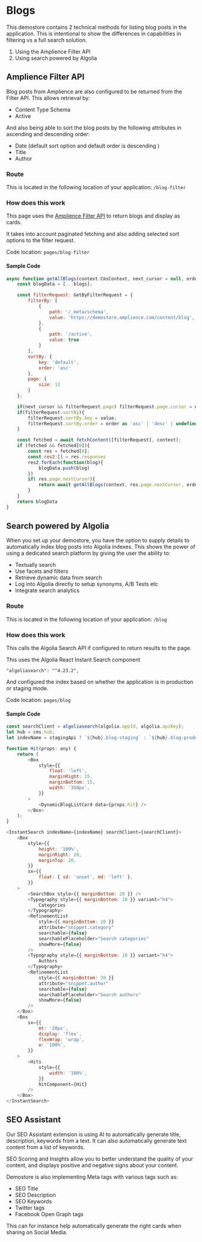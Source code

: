 # Blogs

This demostore contains 2 technical methods for listing blog posts in the application. This is intentional to show the differences in capabilities in filtering vs a full search solution.

1. Using the Amplience Filter API
2. Using search powered by Algolia

## Amplience Filter API

Blog posts from Amplience are also configured to be returned from the Filter API. This allows retrieval by:

-   Content Type Schema
-   Active

And also being able to sort the blog posts by the following attributes in ascending and descending order:

-   Date (default sort option and default order is descending )
-   Title
-   Author

### Route

This is located in the following location of your application: `/blog-filter`

### How does this work

This page uses the [Amplience Filter API](https://amplience.com/developers/docs/apis/content-delivery/filter-api/) to return blogs and display as cards.

It takes into account paginated fetching and also adding selected sort options to the filter request.

Code location: `pages/blog-filter`

#### Sample Code

```js
async function getAllBlogs(context:CmsContext, next_cursor = null, order = 'desc', value = 'default', blogs = []) {
    const blogData = [...blogs];

    const filterRequest: GetByFilterRequest = {
        filterBy: [
            {
                path: '/_meta/schema',
                value: 'https://demostore.amplience.com/content/blog',
            },
            {
                path: '/active',
                value: true
            }
        ],
        sortBy: {
            key: 'default',
            order: 'asc'
        },
        page: {
            size: 12
        }
    };

    if(next_cursor && filterRequest.page) filterRequest.page.cursor = next_cursor;
    if(filterRequest.sortBy){
        filterRequest.sortBy.key = value;
        filterRequest.sortBy.order = order as 'asc' | 'desc' | undefined;
    }

    const fetched = await fetchContent([filterRequest], context);
    if (fetched && fetched[0]){
        const res = fetched[0];
        const res2:[] = res.responses
        res2.forEach(function(blog){
            blogData.push(blog)
        })
        if( res.page.nextCursor){
            return await getAllBlogs(context, res.page.nextCursor, order, value, blogData)
        }
    }
    return blogData
}
```

## Search powered by Algolia

When you set up your demostore, you have the option to supply details to automatically index blog posts into Algolia indexes. This shows the power of using a dedicated search platform by giving the user the ability to:

-   Textually search
-   Use facets and filters
-   Retrieve dynamic data from search
-   Log into Algolia directly to setup synonyms, A/B Tests etc
-   Integrate search analytics

### Route

This is located in the following location of your application: `/blog`

### How does this work

This calls the Algolia Search API if configured to return results to the page.

This uses the Algolia React Instant Search component

`"algoliasearch": "^4.23.2",`

And configured the index based on whether the application is in production or staging mode.

Code location: `pages/blog`

#### Sample Code

```js
const searchClient = algoliasearch(algolia.appId, algolia.apiKey);
let hub = cms.hub;
let indexName = stagingApi ? `${hub}.blog-staging` : `${hub}.blog-production`;

function Hit(props: any) {
    return (
        <Box
            style={{
                float: 'left',
                marginRight: 15,
                marginBottom: 15,
                width: '350px',
            }}
        >
            <DynamicBlogListCard data={props.hit} />
        </Box>
    );
}

<InstantSearch indexName={indexName} searchClient={searchClient}>
    <Box
        style={{
            height: '100%',
            marginRight: 20,
            marginTop: 20,
        }}
        sx={{
            float: { sd: 'unset', md: 'left' },
        }}
    >
        <SearchBox style={{ marginBottom: 20 }} />
        <Typography style={{ marginBottom: 10 }} variant="h4">
            Categories
        </Typography>
        <RefinementList
            style={{ marginBottom: 20 }}
            attribute="snippet.category"
            searchable={false}
            searchablePlaceholder="Search categories"
            showMore={false}
        />
        <Typography style={{ marginBottom: 10 }} variant="h4">
            Authors
        </Typography>
        <RefinementList
            style={{ marginBottom: 20 }}
            attribute="snippet.author"
            searchable={false}
            searchablePlaceholder="Search authors"
            showMore={false}
        />
    </Box>
    <Box
        sx={{
            mt: '20px',
            display: 'flex',
            flexWrap: 'wrap',
            w: '100%',
        }}
    >
        <Hits
            style={{
                width: '100%',
            }}
            hitComponent={Hit}
        />
    </Box>
</InstantSearch>
```

## SEO Assistant

Our SEO Assistant extension is using AI to automatically generate title, description, keywords from a text.
It can also automatically generate text content from a list of keywords.

SEO Scoring and Insights allow you to better understand the quality of your content, and displays positive and negative signs about your content.

Demostore is also implementing Meta tags with various tags such as:
- SEO Title
- SEO Description
- SEO Keywords
- Twitter tags
- Facebook Open Graph tags

This can for instance help automatically generate the right cards when sharing on Social Media.
